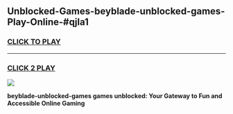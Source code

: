 
## Unblocked-Games-beyblade-unblocked-games-Play-Online-#qjla1
<h3>
<a href="https://premium.freeplayer.one?title=beyblade-unblocked-games&ref=27F">CLICK TO PLAY</a></h3>
<hr>

<h3>
<a href="https://premium.freeplayer.one?title=beyblade-unblocked-games&ref=27F">CLICK 2 PLAY</a>
  
</h3>

<a href="https://premium.freeplayer.one?title=beyblade-unblocked-games&ref=27F"><img src="https://clearcache.store/games.png"></a>


**beyblade-unblocked-games games unblocked: Your Gateway to Fun and Accessible Online Gaming**
